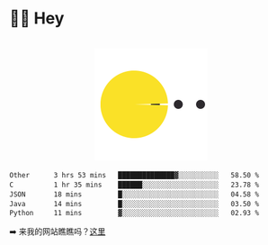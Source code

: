 
# 👋🏻 Hey
<div align="center">
	<br>
	<img src="https://raw.githubusercontent.com/Aniket965/Aniket965/master/pacman.svg?sanitize=true" width="200" height="200">
	<br>
</div>

<!--START_SECTION:waka-->

```txt
Other      3 hrs 53 mins   ██████████████▓░░░░░░░░░░   58.50 %
C          1 hr 35 mins    ██████░░░░░░░░░░░░░░░░░░░   23.78 %
JSON       18 mins         █░░░░░░░░░░░░░░░░░░░░░░░░   04.58 %
Java       14 mins         █░░░░░░░░░░░░░░░░░░░░░░░░   03.50 %
Python     11 mins         ▓░░░░░░░░░░░░░░░░░░░░░░░░   02.93 %
```

<!--END_SECTION:waka-->

 ➡️  来我的网站瞧瞧吗？[这里](https://www.shaolongfei.com)
